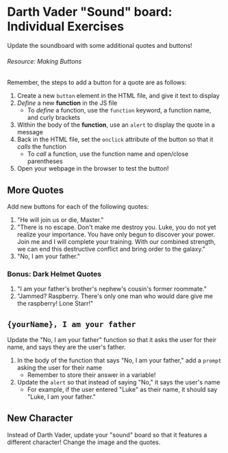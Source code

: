 # Darth Vader "Sound" board: Individual Exercises
Update the soundboard with some additional quotes and buttons!

###### Resource: Making Buttons
Remember, the steps to add a button for a quote are as follows:
1. Create a new `button` element in the HTML file, and give it text to display
1. _Define_ a new **function** in the JS file
    - To _define_ a function, use the `function` keyword, a function name, and curly brackets
1. Within the body of the **function**, use an `alert` to display the quote in a message
1. Back in the HTML file, set the `onclick` attribute of the button so that it _calls_ the function
    - To _call_ a function, use the function name and open/close parentheses
1. Open your webpage in the browser to test the button!

## More Quotes
Add new buttons for each of the following quotes:

1. "He will join us or die, Master."
1. "There is no escape. Don't make me destroy you. Luke, you do not yet realize your importance. You have only begun to discover your power. Join me and I will complete your training. With our combined strength, we can end this destructive conflict and bring order to the galaxy."
1. "No, I am your father."

### Bonus: Dark Helmet Quotes
1. "I am your father's brother's nephew's cousin's former roommate."
1. "Jammed? Raspberry. There's only one man who would dare give me the raspberry! Lone Starr!"

## `{yourName}, I am your father`
Update the "No, I am your father" function so that it asks the user for their name, and says they are the user's father.

1. In the body of the function that says "No, I am your father," add a `prompt` asking the user for their name
    - Remember to store their answer in a variable!
1. Update the `alert` so that instead of saying "No," it says the user's name
    - For example, if the user entered "Luke" as their name, it should say "Luke, I am your father."

## New Character
Instead of Darth Vader, update your "sound" board so that it features a different character! Change the image and the quotes.